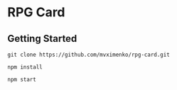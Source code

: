 # RPG Card

## Getting Started

```
git clone https://github.com/mvximenko/rpg-card.git
```

```
npm install
```

```
npm start
```
